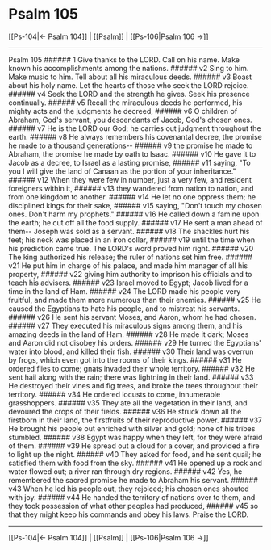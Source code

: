 # Psalm 105

[[Ps-104|← Psalm 104]] | [[Psalm]] | [[Ps-106|Psalm 106 →]]
***

Psalm 105 ###### 1 Give thanks to the LORD. Call on his name. Make known his accomplishments among the nations. ###### v2 Sing to him. Make music to him. Tell about all his miraculous deeds. ###### v3 Boast about his holy name. Let the hearts of those who seek the LORD rejoice. ###### v4 Seek the LORD and the strength he gives. Seek his presence continually. ###### v5 Recall the miraculous deeds he performed, his mighty acts and the judgments he decreed, ###### v6 O children of Abraham, God's servant, you descendants of Jacob, God's chosen ones. ###### v7 He is the LORD our God; he carries out judgment throughout the earth. ###### v8 He always remembers his covenantal decree, the promise he made to a thousand generations-- ###### v9 the promise he made to Abraham, the promise he made by oath to Isaac. ###### v10 He gave it to Jacob as a decree, to Israel as a lasting promise, ###### v11 saying, "To you I will give the land of Canaan as the portion of your inheritance." ###### v12 When they were few in number, just a very few, and resident foreigners within it, ###### v13 they wandered from nation to nation, and from one kingdom to another. ###### v14 He let no one oppress them; he disciplined kings for their sake, ###### v15 saying, "Don't touch my chosen ones. Don't harm my prophets." ###### v16 He called down a famine upon the earth; he cut off all the food supply. ###### v17 He sent a man ahead of them-- Joseph was sold as a servant. ###### v18 The shackles hurt his feet; his neck was placed in an iron collar, ###### v19 until the time when his prediction came true. The LORD's word proved him right. ###### v20 The king authorized his release; the ruler of nations set him free. ###### v21 He put him in charge of his palace, and made him manager of all his property, ###### v22 giving him authority to imprison his officials and to teach his advisers. ###### v23 Israel moved to Egypt; Jacob lived for a time in the land of Ham. ###### v24 The LORD made his people very fruitful, and made them more numerous than their enemies. ###### v25 He caused the Egyptians to hate his people, and to mistreat his servants. ###### v26 He sent his servant Moses, and Aaron, whom he had chosen. ###### v27 They executed his miraculous signs among them, and his amazing deeds in the land of Ham. ###### v28 He made it dark; Moses and Aaron did not disobey his orders. ###### v29 He turned the Egyptians' water into blood, and killed their fish. ###### v30 Their land was overrun by frogs, which even got into the rooms of their kings. ###### v31 He ordered flies to come; gnats invaded their whole territory. ###### v32 He sent hail along with the rain; there was lightning in their land. ###### v33 He destroyed their vines and fig trees, and broke the trees throughout their territory. ###### v34 He ordered locusts to come, innumerable grasshoppers. ###### v35 They ate all the vegetation in their land, and devoured the crops of their fields. ###### v36 He struck down all the firstborn in their land, the firstfruits of their reproductive power. ###### v37 He brought his people out enriched with silver and gold; none of his tribes stumbled. ###### v38 Egypt was happy when they left, for they were afraid of them. ###### v39 He spread out a cloud for a cover, and provided a fire to light up the night. ###### v40 They asked for food, and he sent quail; he satisfied them with food from the sky. ###### v41 He opened up a rock and water flowed out; a river ran through dry regions. ###### v42 Yes, he remembered the sacred promise he made to Abraham his servant. ###### v43 When he led his people out, they rejoiced; his chosen ones shouted with joy. ###### v44 He handed the territory of nations over to them, and they took possession of what other peoples had produced, ###### v45 so that they might keep his commands and obey his laws. Praise the LORD.

***
[[Ps-104|← Psalm 104]] | [[Psalm]] | [[Ps-106|Psalm 106 →]]
